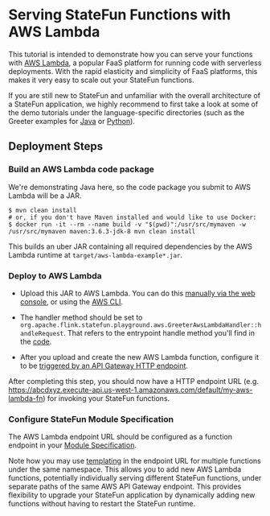 # Serving StateFun Functions with AWS Lambda

This tutorial is intended to demonstrate how you can serve your functions with [AWS Lambda](https://aws.amazon.com/lambda/),
a popular FaaS platform for running code with serverless deployments. With the rapid elasticity and simplicity of FaaS
platforms, this makes it very easy to scale out your StateFun functions.

If you are still new to StateFun and unfamiliar with the overall architecture of a StateFun application, we highly
recommend to first take a look at some of the demo tutorials under the language-specific directories (such as the
Greeter examples for [Java](../../java/greeter) or [Python](../../python/greeter)).

## Deployment Steps

### Build an AWS Lambda code package

We're demonstrating Java here, so the code package you submit to AWS Lambda will be a JAR.

```
$ mvn clean install
# or, if you don't have Maven installed and would like to use Docker:
$ docker run -it --rm --name build -v "$(pwd)":/usr/src/mymaven -w /usr/src/mymaven maven:3.6.3-jdk-8 mvn clean install
```

This builds an uber JAR containing all required dependencies by the AWS Lambda runtime at `target/aws-lambda-example*.jar`.

### Deploy to AWS Lambda

- Upload this JAR to AWS Lambda. You can do this [manually via the web console](https://docs.aws.amazon.com/lambda/latest/dg/getting-started-create-function.html),
or using the [AWS CLI](https://aws.amazon.com/cli/).

- The handler method should be set to `org.apache.flink.statefun.playground.aws.GreeterAwsLambdaHandler::handleRequest`.
That refers to the entrypoint handle method you'll find in the [code](src/main/java/org/apache/flink/statefun/playground/aws/GreeterAwsLambdaHandler.java).

- After you upload and create the new AWS Lambda function, configure it to be
[triggered by an API Gateway HTTP endpoint](https://docs.aws.amazon.com/lambda/latest/dg/services-apigateway.html).

After completing this step, you should now have a HTTP endpoint URL (e.g. https://abcdxyz.execute-api.us-west-1.amazonaws.com/default/my-aws-lambda-fn)
for invoking your StateFun functions.

### Configure StateFun Module Specification

The AWS Lambda endpoint URL should be configured as a function endpoint in your [Module Specification]().

Note how you may use [templating]() in the endpoint URL for multiple functions under the same namespace.
This allows you to add new AWS Lambda functions, potentially individually serving different StateFun functions, under
separate paths of the same AWS API Gateway endpoint. This provides flexibility to upgrade your StateFun application
by dynamically adding new functions without having to restart the StateFun runtime.
